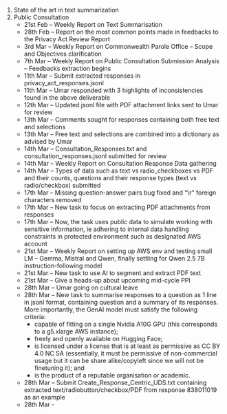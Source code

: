 


1.	State of the art in text summarization
1.	Public Consultation
    - 21st Feb – Weekly Report on Text Summarisation
    -	28th Feb – Report on the most common points made in feedbacks to the Privacy Act Review Report
    -	3rd Mar – Weekly Report on Commonwealth Parole Office – Scope and Objectives clarification
    -	7th Mar – Weekly Report on Public Consultation Submission Analysis – Feedbacks extraction begins
    -	11th Mar – Submit extracted responses in privacy_act_responses.jsonl
    -	11th Mar – Umar responded with 3 highlights of inconsistencies found in the above deliverable
    -	12th Mar – Updated jsonl file with PDF attachment links sent to Umar for review
    -	13th Mar – Comments sought for responses containing both free text and selections
    -	13th Mar – Free text and selections are combined into a dictionary as advised by Umar
    -	14th Mar – Consultation_Responses.txt and consultation_responses.jsonl submitted for review
    -	14th Mar – Weekly Report on Consultation Response Data gathering
    -	14th Mar – Types of data such as text vs radio_checkboxes vs PDF and their counts, questions and their response types (text vs radio/checkbox) submitted
    -	17th Mar – Missing question-answer pairs bug fixed and “\r” foreign characters removed
    -	17th Mar – New task to focus on extracting PDF attachments from responses
    -	17th Mar – Now, the task uses public data to simulate working with sensitive information, ie adhering to internal data handling constraints in protected environment such as designated AWS account
    -	21st Mar – Weekly Report on setting up AWS env and testing small LM – Gemma, Mistral and Qwen, finally settling for Qwen 2.5 7B instruction-following model
    -	21st Mar – New task to use AI to segment and extract PDF text
    -	21st Mar – Give a heads-up about upcoming mid-cycle PPI
    -	28th Mar – Umar going on cultural leave
    -	28th Mar – New task to summarise responses to a question as 1 line in jsonl format, containing question and a summary of its responses.  More importantly, the GenAI model must satisfy the following criteria:
        -	capable of fitting on a single Nvidia A10G GPU (this corresponds to a g5.xlarge AWS instance);
        -	freely and openly available on Hugging Face;
        -	is licensed under a license that is at least as permissive as CC BY 4.0 NC SA (essentially, it must be permissive of non-commercial usage but it can be share alike/copyleft since we will not be finetuning it); and
        -	is the product of a reputable organisation or academic.
    -	28th Mar – Submit Create_Response_Centric_UDS.txt containing extracted text/radiobutton/checkbox/PDF from response 838011019 as an example
    -	28th Mar - 
